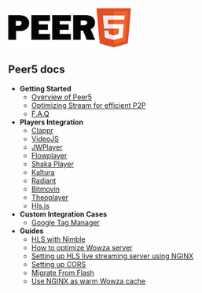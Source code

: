 <img class="logo" src="./images/logo.png" />

## Peer5 docs

- **Getting Started**
    - [Overview of Peer5](overview)
    - [Optimizing Stream for efficient P2P](overview/#optimizing-stream-for-efficient-p2p)
    - [F.A.Q](faq/)
- **Players Integration**
    - [Clappr](players/clappr/)
    - [VideoJS](players/videojs/)
    - [JWPlayer](players/jwplayer-7/)
    - [Flowplayer](players/flowplayer/)
    - [Shaka Player](players/shaka-player/)
    - [Kaltura](players/kaltura/)
    - [Radiant](players/radiant/)
    - [Bitmovin](players/bitmovin/)
    - [Theoplayer](players/theoplayer/)
    - [Hls.js](players/hls.js/)
- **Custom Integration Cases**
    - [Google Tag Manager](guides/google-tag-manager/)
- **Guides**
    - [HLS with Nimble](guides/hls-with-nimble/)
    - [How to optimize Wowza server](guides/how-to-optimize-wowza-server/)
    - [Setting up HLS live streaming server using NGINX](guides/setting-up-hls-live-streaming-server-using-nginx/)
    - [Setting up CORS](guides/cors/)
    - [Migrate From Flash](guides/migrate-from-flash/)
    - [Use NGINX as warm Wowza cache](guides/use-nginx-as-wowza-cache/)
